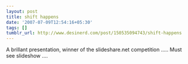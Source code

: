 ```yaml
---
layout: post
title: shift happens
date: '2007-07-09T12:54:16+05:30'
tags: []
tumblr_url: http://www.desinerd.com/post/150535094743/shift-happens
---
```

A brillant presentation, winner of the slideshare.net competition ….. Must see slideshow ….
